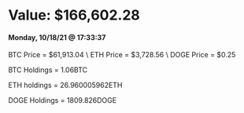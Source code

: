 # Value: $166,602.28

#### Monday, 10/18/21 @ 17:33:37 

BTC Price = $61,913.04
\ ETH Price = $3,728.56
\ DOGE Price = $0.25


BTC Holdings = 1.06BTC

 ETH holdings = 26.960005962ETH

 DOGE Holdings = 1809.826DOGE

